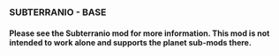 ### SUBTERRANIO - BASE

#### Please see the Subterranio mod for more information. This mod is not intended to work alone and supports the planet sub-mods there.